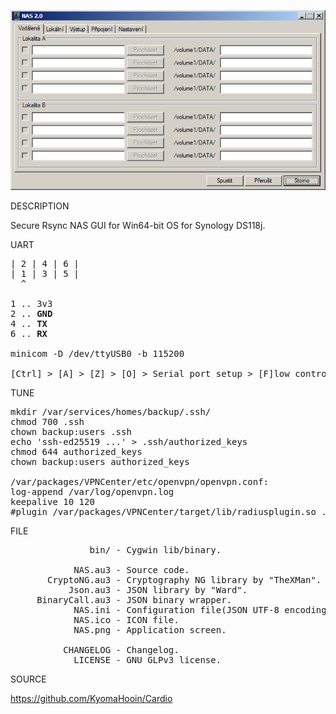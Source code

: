 
![NAS](https://github.com/KyomaHooin/Cardio/raw/master/NAS/NAS.png "screenshot")

DESCRIPTION

Secure Rsync NAS GUI for Win64-bit OS for Synology DS118j.

UART
<pre>
| 2 | 4 | 6 |
| 1 | 3 | 5 |
  ^

1 .. 3v3
2 .. <b>GND</b>
4 .. <b>TX</b>
6 .. <b>RX</b>

minicom -D /dev/ttyUSB0 -b 115200

[Ctrl] > [A] > [Z] > [O] > Serial port setup > [F]low control > Off
</pre>
TUNE
<pre>
mkdir /var/services/homes/backup/.ssh/
chmod 700 .ssh
chown backup:users .ssh
echo 'ssh-ed25519 ...' > .ssh/authorized_keys
chmod 644 authorized_keys
chown backup:users authorized_keys

/var/packages/VPNCenter/etc/openvpn/openvpn.conf:
log-append /var/log/openvpn.log
keepalive 10 120
#plugin /var/packages/VPNCenter/target/lib/radiusplugin.so ...
</pre>
FILE
<pre>
               bin/ - Cygwin lib/binary.

            NAS.au3 - Source code.
       CryptoNG.au3 - Cryptography NG library by "TheXMan".
           Json.au3 - JSON library by "Ward".
     BinaryCall.au3 - JSON binary wrapper.
            NAS.ini - Configuration file(JSON UTF-8 encoding).
            NAS.ico - ICON file.
            NAS.png - Application screen.

          CHANGELOG - Changelog.
            LICENSE - GNU GLPv3 license.
</pre>
SOURCE

https://github.com/KyomaHooin/Cardio

